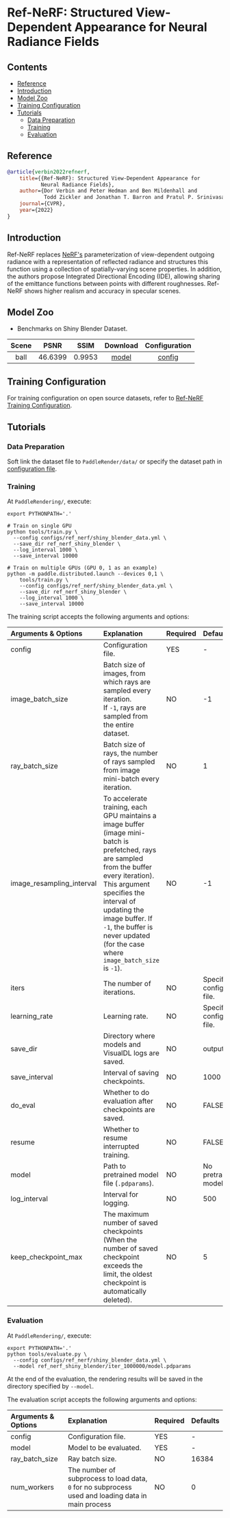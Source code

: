 # Ref-NeRF: Structured View-Dependent Appearance for Neural Radiance Fields

## Contents

* [Reference](#1)
* [Introduction](#2)
* [Model Zoo](#3)
* [Training Configuration](#4)
* [Tutorials](#5)
    * [Data Preparation](#51)
    * [Training](#52)
    * [Evaluation](#53)

## <h2 id="1">Reference</h2>

```bibtex
@article{verbin2022refnerf,
    title={{Ref-NeRF}: Structured View-Dependent Appearance for
           Neural Radiance Fields},
    author={Dor Verbin and Peter Hedman and Ben Mildenhall and
            Todd Zickler and Jonathan T. Barron and Pratul P. Srinivasan},
    journal={CVPR},
    year={2022}
}
```

## <h2 id="2">Introduction</h2>

Ref-NeRF replaces [NeRF's](https://arxiv.org/abs/2003.08934) parameterization of view-dependent outgoing radiance with a representation of reflected radiance and structures this function using a collection of spatially-varying scene properties. In addition, the authors propose Integrated Directional Encoding (IDE), allowing sharing of the emittance functions between points with different roughnesses. Ref-NeRF shows higher realism and accuracy in specular scenes.

## <h2 id="3">Model Zoo</h2>

- Benchmarks on Shiny Blender Dataset.

| Scene |  PSNR   |  SSIM  |                                               Download                                               |                      Configuration                      |
|:-----:|:-------:|:------:|:----------------------------------------------------------------------------------------------------:|:-------------------------------------------------------:|
| ball  | 46.6399 | 0.9953 | [model](https://paddle3d.bj.bcebos.com/render/models/ref_nerf/ref_nerf_shiny_blender_ball/model.pdparams) | [config](../../../configs/ref_nerf/shiny_blender_data.yml) |

## <h2 id="4">Training Configuration</h2>

For training configuration on open source datasets, refer
to [Ref-NeRF Training Configuration](../../../configs/ref_nerf).

## <h2 id="5">Tutorials</h2>

### <h3 id="51">Data Preparation</h3>

Soft link the dataset file to `PaddleRender/data/` or specify the dataset path
in [configuration file](../../../configs/ref_nerf).

### <h3 id="52">Training</h3>

At `PaddleRendering/`, execute:

```shell
export PYTHONPATH='.'

# Train on single GPU
python tools/train.py \
  --config configs/ref_nerf/shiny_blender_data.yml \
  --save_dir ref_nerf_shiny_blender \
  --log_interval 1000 \
  --save_interval 10000

# Train on multiple GPUs (GPU 0, 1 as an example)
python -m paddle.distributed.launch --devices 0,1 \
    tools/train.py \
    --config configs/ref_nerf/shiny_blender_data.yml \
    --save_dir ref_nerf_shiny_blender \
    --log_interval 1000 \
    --save_interval 10000
```

The training script accepts the following arguments and options:

| Arguments & Options         | Explanation                                                                                                                                                                                                                                                                                               | Required | Defaults                         |
|:----------------------------|:----------------------------------------------------------------------------------------------------------------------------------------------------------------------------------------------------------------------------------------------------------------------------------------------------------|:---------|:---------------------------------|
| config                      | Configuration file.                                                                                                                                                                                                                                                                                       | YES      | -                                |
| image_batch_size            | Batch size of images, from which rays are sampled every iteration.<br>If `-1`, rays are sampled from the entire dataset.                                                                                                                                                                                  | NO       | -1                               |
| ray_batch_size              | Batch size of rays, the number of rays sampled from image mini-batch every iteration.                                                                                                                                                                                                                     | NO       | 1                                |
| image_resampling_interval   | To accelerate training, each GPU maintains a image buffer (image mini-batch is prefetched, rays are sampled from the buffer every iteration).<br>This argument specifies the interval of updating the image buffer. If `-1`, the buffer is never updated (for the case where `image_batch_size` is `-1`). | NO       | -1                               |
| iters                       | The number of iterations.                                                                                                                                                                                                                                                                                 | NO       | Specified in configuration file. |
| learning_rate               | Learning rate.                                                                                                                                                                                                                                                                                            | NO       | Specified in configuration file. |
| save_dir                    | Directory where models and VisualDL logs are saved.                                                                                                                                                                                                                                                       | NO       | output                           |
| save_interval               | Interval of saving checkpoints.                                                                                                                                                                                                                                                                           | NO       | 1000                             |
| do_eval                     | Whether to do evaluation after checkpoints are saved.                                                                                                                                                                                                                                                     | NO       | FALSE                            |
| resume                      | Whether to resume interrupted training.                                                                                                                                                                                                                                                                   | NO       | FALSE                            |
| model                       | Path to pretrained model file (`.pdparams`).                                                                                                                                                                                                                                                              | NO       | No pretrained model.             |
| log_interval                | Interval for logging.                                                                                                                                                                                                                                                                                     | NO       | 500                              |
| keep_checkpoint_max         | The maximum number of saved checkpoints (When the number of saved checkpoint exceeds the limit, the oldest checkpoint is automatically deleted).                                                                                                                                                          | NO       | 5                                |

### <h3 id="53">Evaluation</h3>

At `PaddleRendering/`, execute:

```shell
export PYTHONPATH='.'
python tools/evaluate.py \
  --config configs/ref_nerf/shiny_blender_data.yml \
  --model ref_nerf_shiny_blender/iter_1000000/model.pdparams
```

At the end of the evaluation, the rendering results will be saved in the directory specified by `--model`.

The evaluation script accepts the following arguments and options:

| Arguments & Options | Explanation                                                                                        | Required | Defaults |
|:--------------------|:---------------------------------------------------------------------------------------------------|:---------|:---------|
| config              | Configuration file.                                                                                | YES      | -        |
| model               | Model to be evaluated.                                                                             | YES      | -        |
| ray_batch_size      | Ray batch size.                                                                                    | NO       | 16384    |
| num_workers         | The number of subprocess to load data, `0` for no subprocess used and loading data in main process | NO       | 0        |
